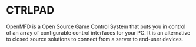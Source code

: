 # CTRLPAD

OpenMFD is a Open Source Game Control System that puts you in control of an array of configurable control interfaces for your PC. It is an alternative to closed source solutions to connect from a server to end-user devices. 
